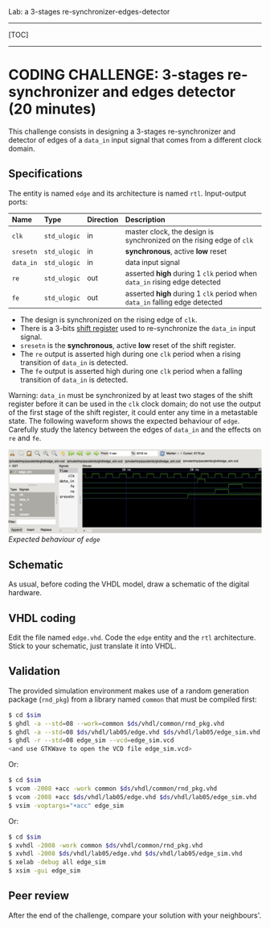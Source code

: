 <!--
MASTER-ONLY: DO NOT MODIFY THIS FILE

Copyright (C) Telecom Paris
Copyright (C) Renaud Pacalet (renaud.pacalet@telecom-paris.fr)

This file must be used under the terms of the CeCILL. This source
file is licensed as described in the file COPYING, which you should
have received as part of this distribution. The terms are also
available at:
http://www.cecill.info/licences/Licence_CeCILL_V1.1-US.txt
-->

Lab: a 3-stages re-synchronizer-edges-detector

---

[TOC]

---

# CODING CHALLENGE: 3-stages re-synchronizer and edges detector (20 minutes)

This challenge consists in designing a 3-stages re-synchronizer and detector of edges of a `data_in` input signal that comes from a different clock domain.

## Specifications

The entity is named `edge` and its architecture is named `rtl`.
Input-output ports:

| Name       | Type                            | Direction | Description                                                                  |
| :----      | :----                           | :----     | :----                                                                        |
| `clk`      | `std_ulogic`                    | in        | master clock, the design is synchronized on the rising edge of `clk`         |
| `sresetn`  | `std_ulogic`                    | in        | **synchronous**, active **low** reset                                        |
| `data_in`  | `std_ulogic`                    | in        | data input signal                                                            |
| `re`       | `std_ulogic`                    | out       | asserted **high** during 1 `clk` period when `data_in` rising edge detected  |
| `fe`       | `std_ulogic`                    | out       | asserted **high** during 1 `clk` period when `data_in` falling edge detected |

* The design is synchronized on the rising edge of `clk`.
* There is a 3-bits [shift register](../lab02/) used to re-synchronize the `data_in` input signal.
* `sresetn` is the **synchronous**, active **low** reset of the shift register.
* The `re` output is asserted high during one `clk` period when a rising transition of `data_in` is detected.
* The `fe` output is asserted high during one `clk` period when a falling transition of `data_in` is detected.

Warning: `data_in` must be synchronized by at least two stages of the shift register before it can be used in the `clk` clock domain; do not use the output of the first stage of the shift register, it could enter any time in a metastable state.
The following waveform shows the expected behaviour of `edge`.
Carefully study the latency between the edges of `data_in` and the effects on `re` and `fe`.

![`edge` waveform](/images/edge_waveform.png)  
*Expected behaviour of `edge`*

## Schematic

As usual, before coding the VHDL model, draw a schematic of the digital hardware.

## VHDL coding

Edit the file named `edge.vhd`.
Code the `edge` entity and the `rtl` architecture.
Stick to your schematic, just translate it into VHDL.

## Validation

The provided simulation environment makes use of a random generation package (`rnd_pkg`) from a library named `common` that must be compiled first:

```bash
$ cd $sim
$ ghdl -a --std=08 --work=common $ds/vhdl/common/rnd_pkg.vhd
$ ghdl -a --std=08 $ds/vhdl/lab05/edge.vhd $ds/vhdl/lab05/edge_sim.vhd
$ ghdl -r --std=08 edge_sim --vcd=edge_sim.vcd
<and use GTKWave to open the VCD file edge_sim.vcd>
```

Or:

```bash
$ cd $sim
$ vcom -2008 +acc -work common $ds/vhdl/common/rnd_pkg.vhd
$ vcom -2008 +acc $ds/vhdl/lab05/edge.vhd $ds/vhdl/lab05/edge_sim.vhd
$ vsim -voptargs="+acc" edge_sim
```

Or:

```bash
$ cd $sim
$ xvhdl -2008 -work common $ds/vhdl/common/rnd_pkg.vhd
$ xvhdl -2008 $ds/vhdl/lab05/edge.vhd $ds/vhdl/lab05/edge_sim.vhd
$ xelab -debug all edge_sim
$ xsim -gui edge_sim
```

## Peer review

After the end of the challenge, compare your solution with your neighbours'.

[Entity instantiations]: /doc/data/entity-instantiations.md
[Zybo reference manual]: /doc/data/zybo_rm.pdf
[Zybo schematics]: /doc/data/zybo_sch.pdf
[Notifications]: https://gitlab.eurecom.fr/-/profile/notifications
[EURECOM GitLab web site]: https://gitlab.eurecom.fr/
[FAQ]: /FAQ.md

<!-- vim: set tabstop=4 softtabstop=4 shiftwidth=4 expandtab textwidth=0: -->
